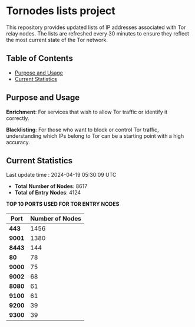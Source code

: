# Tornodes lists project

This repository provides updated lists of IP addresses associated with Tor relay nodes. The lists are refreshed every 30 minutes to ensure they reflect the most current state of the Tor network.

## Table of Contents

- [Purpose and Usage](#purpose-and-usage)
- [Current Statistics](#current-statistics)


## Purpose and Usage

**Enrichment**: For services that wish to allow Tor traffic or identify it correctly.

**Blacklisting**: For those who want to block or control Tor traffic, understanding which IPs belong to Tor can be a starting point with a high accuracy.

## Current Statistics

Last update time : 2024-04-19 05:30:09 UTC

- **Total Number of Nodes**: 8617
- **Total of Entry Nodes**: 4124

**TOP 10 PORTS USED FOR TOR ENTRY NODES**

| **Port** | **Number of Nodes** |
|------|-----------------|
| **443**   | 1456  |
| **9001**   | 1380  |
| **8443**   | 144  |
| **80**   | 78  |
| **9000**   | 75  |
| **9002**   | 68  |
| **8080**   | 61  |
| **9100**   | 61  |
| **9200**   | 39  |
| **9300**   | 39  |

